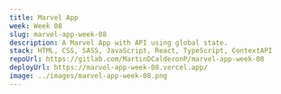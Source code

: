 ```yaml
---
title: Marvel App
week: Week 08
slug: marvel-app-week-08
description: A Marvel App with API using global state.
stack: HTML, CSS, SASS, JavaScript, React, TypeScript, ContextAPI
repoUrl: https://gitlab.com/MartinDCalderonP/marvel-app-week-08
deployUrl: https://marvel-app-week-08.vercel.app/
image: ../images/marvel-app-week-08.png
---
```

